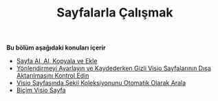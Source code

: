 ﻿---
title: Sayfalarla Çalışmak
type: docs
weight: 50
url: /tr/python-java/working-with-pages/
---
**Bu bölüm aşağıdaki konuları içerir** 
- [Sayfa Al, Al, Kopyala ve Ekle](/diagram/tr/python-java/retrieve-get-copy-and-insert-a-page/)
- [Yönlendirmeyi Ayarlayın ve Kaydederken Gizli Visio Sayfalarının Dışa Aktarılmasını Kontrol Edin](/diagram/tr/python-java/set-orientation-and-control-the-export-of-hidden-visio-pages-on-saving/)
- [Visio Sayfasında Şekil Koleksiyonunu Otomatik Olarak Arala](/diagram/tr/python-java/auto-space-a-collection-of-shapes-in-the-visio-page/)
- [Biçim Visio Sayfa](/diagram/tr/python-java/format-visio-pages/)

